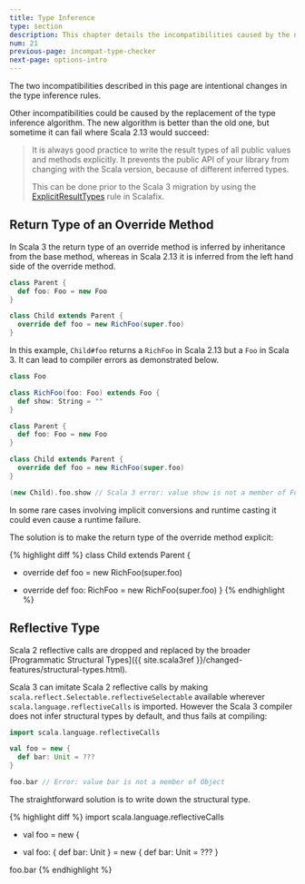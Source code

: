 ```yaml
---
title: Type Inference
type: section
description: This chapter details the incompatibilities caused by the new type inference algorithm
num: 21
previous-page: incompat-type-checker
next-page: options-intro
---
```


The two incompatibilities described in this page are intentional changes in the type inference rules.

Other incompatibilities could be caused by the replacement of the type inference algorithm.
The new algorithm is better than the old one, but sometime it can fail where Scala 2.13 would succeed:

> It is always good practice to write the result types of all public values and methods explicitly.
> It prevents the public API of your library from changing with the Scala version, because of different inferred types.
> 
> This can be done prior to the Scala 3 migration by using the [ExplicitResultTypes](https://scalacenter.github.io/scalafix/docs/rules/ExplicitResultTypes.html) rule in Scalafix.

## Return Type of an Override Method

In Scala 3 the return type of an override method is inferred by inheritance from the base method, whereas in Scala 2.13 it is inferred from the left hand side of the override method.

```scala
class Parent {
  def foo: Foo = new Foo
}

class Child extends Parent {
  override def foo = new RichFoo(super.foo)
}
```

In this example, `Child#foo` returns a `RichFoo` in Scala 2.13 but a `Foo` in Scala 3.
It can lead to compiler errors as demonstrated below.

```scala
class Foo

class RichFoo(foo: Foo) extends Foo {
  def show: String = ""
}

class Parent {
  def foo: Foo = new Foo
}

class Child extends Parent {
  override def foo = new RichFoo(super.foo)
}

(new Child).foo.show // Scala 3 error: value show is not a member of Foo
```

In some rare cases involving implicit conversions and runtime casting it could even cause a runtime failure.

The solution is to make the return type of the override method explicit:

{% highlight diff %}
class Child extends Parent {
-  override def foo = new RichFoo(super.foo)
+  override def foo: RichFoo = new RichFoo(super.foo)
}
{% endhighlight %}

## Reflective Type

Scala 2 reflective calls are dropped and replaced by the broader [Programmatic Structural Types]({{ site.scala3ref }}/changed-features/structural-types.html).

Scala 3 can imitate Scala 2 reflective calls by making `scala.reflect.Selectable.reflectiveSelectable` available wherever `scala.language.reflectiveCalls` is imported.
However the Scala 3 compiler does not infer structural types by default, and thus fails at compiling:

```scala
import scala.language.reflectiveCalls

val foo = new {
  def bar: Unit = ???
}

foo.bar // Error: value bar is not a member of Object
```

The straightforward solution is to write down the structural type.

{% highlight diff %}
import scala.language.reflectiveCalls

- val foo = new {
+ val foo: { def bar: Unit } = new {
  def bar: Unit = ???
}

foo.bar
{% endhighlight %}

